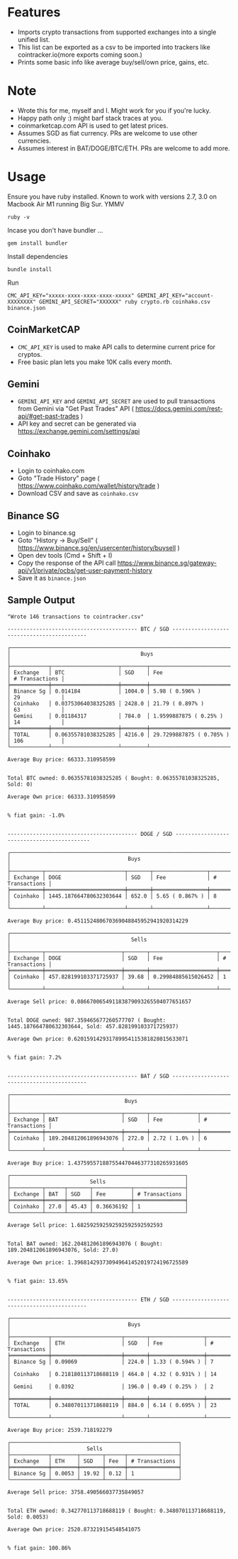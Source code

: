 # Features

- Imports crypto transactions from supported exchanges into a single unified list.
- This list can be exported as a csv to be imported into trackers like cointracker.io(more exports coming soon.)
- Prints some basic info like average buy/sell/own price, gains, etc.

# Note 

- Wrote this for me, myself and I. Might work for you if you're lucky.
- Happy path only :) might barf stack traces at you.
- coinmarketcap.com API is used to get latest prices.
- Assumes SGD as fiat currency. PRs are welcome to use other currencies.
- Assumes interest in BAT/DOGE/BTC/ETH. PRs are welcome to add more. 

# Usage

Ensure you have ruby installed. Known to work with versions 2.7, 3.0 on Macbook Air M1 running Big Sur. YMMV
```
ruby -v 
```

Incase you don't have bundler ...
```
gem install bundler
```

Install dependencies
```
bundle install
```

Run
```
CMC_API_KEY="xxxxx-xxxx-xxxx-xxxx-xxxxx" GEMINI_API_KEY="account-XXXXXXXX" GEMINI_API_SECRET="XXXXXX" ruby crypto.rb coinhako.csv binance.json
```

## CoinMarketCAP 

* `CMC_API_KEY` is used to make API calls to determine current price for cryptos.
* Free basic plan lets you make 10K calls every month.

## Gemini 

* `GEMINI_API_KEY` and `GEMINI_API_SECRET` are used to pull transactions from Gemini via "Get Past Trades" API ( https://docs.gemini.com/rest-api/#get-past-trades )
* API key and secret can be generated via https://exchange.gemini.com/settings/api

## Coinhako

* Login to coinhako.com
* Goto "Trade History" page ( https://www.coinhako.com/wallet/history/trade ) 
* Download CSV and save as `coinhako.csv`

## Binance SG

* Login to binance.sg
* Goto "History -> Buy/Sell" ( https://www.binance.sg/en/usercenter/history/buysell )
* Open dev tools (Cmd + Shift + I)
* Copy the response of the API call https://www.binance.sg/gateway-api/v1/private/ocbs/get-user-payment-history
* Save it as `binance.json`

## Sample Output

```
"Wrote 146 transactions to cointracker.csv"

----------------------------------------- BTC / SGD -------------------------------------------

┌───────────────────────────────────────────────────────────────────────────────────────┐
│                                         Buys                                          │
├────────────┬─────────────────────┬────────┬──────────────────────────┬────────────────┤
│ Exchange   │ BTC                 │ SGD    │ Fee                      │ # Transactions │
╞════════════╪═════════════════════╪════════╪══════════════════════════╪════════════════╡
│ Binance Sg │ 0.014184            │ 1004.0 │ 5.98 ( 0.596% )          │ 29             │
│ Coinhako   │ 0.03753064038325285 │ 2428.0 │ 21.79 ( 0.897% )         │ 63             │
│ Gemini     │ 0.01184317          │ 784.0  │ 1.9599887875 ( 0.25% )   │ 14             │
╞════════════╪═════════════════════╪════════╪══════════════════════════╪════════════════╡
│ TOTAL      │ 0.06355781038325285 │ 4216.0 │ 29.7299887875 ( 0.705% ) │ 106            │
└────────────┴─────────────────────┴────────┴──────────────────────────┴────────────────┘

Average Buy price: 66333.310958599


Total BTC owned: 0.06355781038325285 ( Bought: 0.06355781038325285, Sold: 0)

Average Own price: 66333.310958599


% fiat gain: -1.0%


----------------------------------------- DOGE / SGD -------------------------------------------

┌───────────────────────────────────────────────────────────────────────────────┐
│                                     Buys                                      │
├──────────┬─────────────────────────┬───────┬─────────────────┬────────────────┤
│ Exchange │ DOGE                    │ SGD   │ Fee             │ # Transactions │
╞══════════╪═════════════════════════╪═══════╪═════════════════╪════════════════╡
│ Coinhako │ 1445.187664780632303644 │ 652.0 │ 5.65 ( 0.867% ) │ 8              │
└──────────┴─────────────────────────┴───────┴─────────────────┴────────────────┘

Average Buy price: 0.451152480670369048845952941920314229

┌──────────────────────────────────────────────────────────────────────────────────┐
│                                      Sells                                       │
├──────────┬────────────────────────┬───────┬─────────────────────┬────────────────┤
│ Exchange │ DOGE                   │ SGD   │ Fee                 │ # Transactions │
╞══════════╪════════════════════════╪═══════╪═════════════════════╪════════════════╡
│ Coinhako │ 457.828199103371725937 │ 39.68 │ 0.29984885615026452 │ 1              │
└──────────┴────────────────────────┴───────┴─────────────────────┴────────────────┘

Average Sell price: 0.086670065491183879093265504077651657


Total DOGE owned: 987.359465677260577707 ( Bought: 1445.187664780632303644, Sold: 457.828199103371725937)

Average Own price: 0.620159142931789954115381828015633071


% fiat gain: 7.2%


----------------------------------------- BAT / SGD -------------------------------------------

┌────────────────────────────────────────────────────────────────────────────┐
│                                    Buys                                    │
├──────────┬────────────────────────┬───────┬───────────────┬────────────────┤
│ Exchange │ BAT                    │ SGD   │ Fee           │ # Transactions │
╞══════════╪════════════════════════╪═══════╪═══════════════╪════════════════╡
│ Coinhako │ 189.204812061896943076 │ 272.0 │ 2.72 ( 1.0% ) │ 6              │
└──────────┴────────────────────────┴───────┴───────────────┴────────────────┘

Average Buy price: 1.437595571887554470446377310265931605

┌───────────────────────────────────────────────────────┐
│                         Sells                         │
├──────────┬──────┬───────┬────────────┬────────────────┤
│ Exchange │ BAT  │ SGD   │ Fee        │ # Transactions │
╞══════════╪══════╪═══════╪════════════╪════════════════╡
│ Coinhako │ 27.0 │ 45.43 │ 0.36636192 │ 1              │
└──────────┴──────┴───────┴────────────┴────────────────┘

Average Sell price: 1.682592592592592592592592593


Total BAT owned: 162.204812061896943076 ( Bought: 189.204812061896943076, Sold: 27.0)

Average Own price: 1.396814293730949641452019724196725589


% fiat gain: 13.65%


----------------------------------------- ETH / SGD -------------------------------------------

┌──────────────────────────────────────────────────────────────────────────────┐
│                                     Buys                                     │
├────────────┬──────────────────────┬───────┬─────────────────┬────────────────┤
│ Exchange   │ ETH                  │ SGD   │ Fee             │ # Transactions │
╞════════════╪══════════════════════╪═══════╪═════════════════╪════════════════╡
│ Binance Sg │ 0.09069              │ 224.0 │ 1.33 ( 0.594% ) │ 7              │
│ Coinhako   │ 0.218180113718688119 │ 464.0 │ 4.32 ( 0.931% ) │ 14             │
│ Gemini     │ 0.0392               │ 196.0 │ 0.49 ( 0.25% )  │ 2              │
╞════════════╪══════════════════════╪═══════╪═════════════════╪════════════════╡
│ TOTAL      │ 0.348070113718688119 │ 884.0 │ 6.14 ( 0.695% ) │ 23             │
└────────────┴──────────────────────┴───────┴─────────────────┴────────────────┘

Average Buy price: 2539.718192279

┌─────────────────────────────────────────────────────┐
│                        Sells                        │
├────────────┬────────┬───────┬──────┬────────────────┤
│ Exchange   │ ETH    │ SGD   │ Fee  │ # Transactions │
╞════════════╪════════╪═══════╪══════╪════════════════╡
│ Binance Sg │ 0.0053 │ 19.92 │ 0.12 │ 1              │
└────────────┴────────┴───────┴──────┴────────────────┘

Average Sell price: 3758.490566037735849057


Total ETH owned: 0.342770113718688119 ( Bought: 0.348070113718688119, Sold: 0.0053)

Average Own price: 2520.873219154548541075


% fiat gain: 100.86%

```